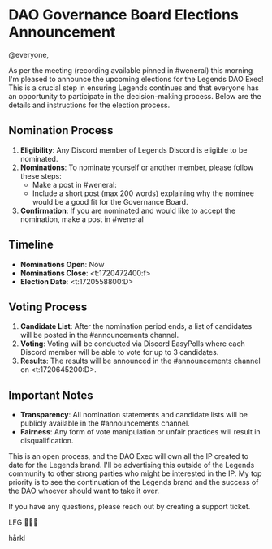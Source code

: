 # DAO Governance Board Elections Announcement

@everyone,

As per the meeting (recording available pinned in #weneral) this morning I'm pleased to announce the upcoming elections for the Legends DAO Exec! This is a crucial step in ensuring Legends continues and that everyone has an opportunity to participate in the decision-making process. Below are the details and instructions for the election process.

## Nomination Process

1. **Eligibility**: Any Discord member of Legends Discord is eligible to be nominated. 
2. **Nominations**: To nominate yourself or another member, please follow these steps:
   - Make a post in #weneral:
   - Include a short post (max 200 words) explaining why the nominee would be a good fit for the Governance Board.
3. **Confirmation**: If you are nominated and would like to accept the nomination, make a post in #weneral

## Timeline

- **Nominations Open**: Now
- **Nominations Close**: <t:1720472400:f>
- **Election Date**: <t:1720558800:D>

## Voting Process

1. **Candidate List**: After the nomination period ends, a list of candidates will be posted in the #announcements channel.
2. **Voting**: Voting will be conducted via Discord EasyPolls where each Discord member will be able to vote for up to 3 candidates.
3. **Results**: The results will be announced in the #announcements channel on <t:1720645200:D>.

## Important Notes

- **Transparency**: All nomination statements and candidate lists will be publicly available in the #announcements channel.
- **Fairness**: Any form of vote manipulation or unfair practices will result in disqualification.

This is an open process, and the DAO Exec will own all the IP created to date for the Legends brand. I'll be advertising this outside of the Legends community to other strong parties who might be interested in the IP. My top priority is to see the continuation of the Legends brand and the success of the DAO whoever should want to take it over.

If you have any questions, please reach out by creating a support ticket.

LFG 🚀🚀🚀

hårkl